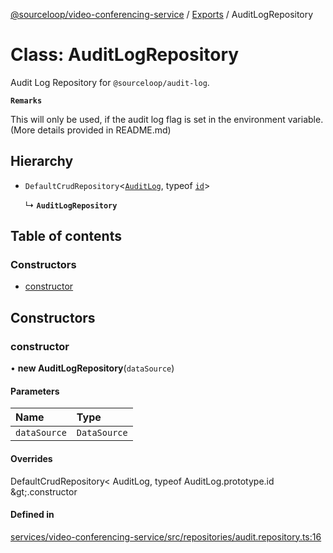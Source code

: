 [@sourceloop/video-conferencing-service](../README.md) / [Exports](../modules.md) / AuditLogRepository

# Class: AuditLogRepository

Audit Log Repository for `@sourceloop/audit-log`.

**`Remarks`**

This will only be used, if the audit log flag is set in the environment variable. (More details provided in README.md)

## Hierarchy

- `DefaultCrudRepository`<[`AuditLog`](AuditLog.md), typeof [`id`](AuditLog.md#id)\>

  ↳ **`AuditLogRepository`**

## Table of contents

### Constructors

- [constructor](AuditLogRepository.md#constructor)

## Constructors

### constructor

• **new AuditLogRepository**(`dataSource`)

#### Parameters

| Name | Type |
| :------ | :------ |
| `dataSource` | `DataSource` |

#### Overrides

DefaultCrudRepository&lt;
  AuditLog,
  typeof AuditLog.prototype.id
\&gt;.constructor

#### Defined in

[services/video-conferencing-service/src/repositories/audit.repository.ts:16](https://github.com/sourcefuse/loopback4-microservice-catalog/blob/53060ad88/services/video-conferencing-service/src/repositories/audit.repository.ts#L16)
